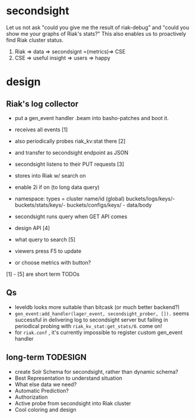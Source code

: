 # secondsight

Let us not ask "could you give me the result of riak-debug" and
"could you show me your graphs of Riak's stats?" This also enables
us to proactively find Riak cluster status.

1. Riak => data => secondsignt =(metrics)=> CSE
2. CSE => useful insight => users => happy

# design

## Riak's log collector

- put a gen_event handler .beam into basho-patches and boot it.
 - receives all events [1]
 - also periodically probes riak_kv:stat there [2]
 - and transfer to secondsight endpoint as JSON

- secondsight listens to their PUT requests [3]
 - stores into Riak w/ search on
 - enable 2i if on (to long data query)

 - namespace: types = cluster name/id (global)
              buckets/logs/keys/<name>-<timestamp>
              buckets/stats/keys/<name>-<timestamp>
              buckets/configs/keys/<timestamp> - data/body

- secondsight runs query when GET API comes
 - design API [4]
 - what query to search [5]

- viewers press F5 to update
- or choose metrics with button?

[1] - [5] are short term TODOs

## Qs

- leveldb looks more suitable than bitcask (or much better backend?)
- `gen_event:add_handler(lager_event, secondsight_prober, []).` seems
  successful in delivering log to secondsight server but failing in
  periodical probing with `riak_kv_stat:get_stats/0`. come on!
- for `riak.conf` , it's currently impossible to register custom gen_event handler

## long-term TODESIGN

- create Solr Schema for secondsight, rather than dynamic schema?
- Best Representation to understand situation
- What else data we need?
- Automatic Prediction?
- Authorization
- Active probe from secondsight into Riak cluster
- Cool coloring and design

